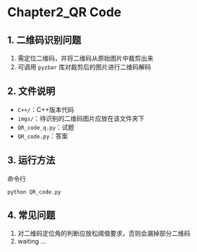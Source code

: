 # Chapter2_QR Code

## 1. 二维码识别问题

1. 需定位二维码，并将二维码从原始图片中裁剪出来
2. 可调用 `pyzbar` 库对裁剪后的图片进行二维码解码

## 2. 文件说明

- `C++/`：C++版本代码
- `imgs/`：待识别的二维码图片应放在该文件夹下
- `QR_code_q.py`：试题
- `QR_code.py`：答案

## 3. 运行方法

命令行

```shell
python QR_code.py
```

## 4. 常见问题

1. 对二维码定位角的判断应放松阈值要求，否则会漏掉部分二维码
2. waiting ...